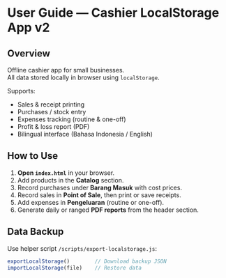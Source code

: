 # User Guide — Cashier LocalStorage App v2

## Overview
Offline cashier app for small businesses.  
All data stored locally in browser using `localStorage`.

Supports:
- Sales & receipt printing
- Purchases / stock entry
- Expenses tracking (routine & one-off)
- Profit & loss report (PDF)
- Bilingual interface (Bahasa Indonesia / English)

## How to Use
1. **Open `index.html`** in your browser.
2. Add products in the **Catalog** section.
3. Record purchases under **Barang Masuk** with cost prices.
4. Record sales in **Point of Sale**, then print or save receipts.
5. Add expenses in **Pengeluaran** (routine or one-off).
6. Generate daily or ranged **PDF reports** from the header section.

## Data Backup
Use helper script `/scripts/export-localstorage.js`:
```js
exportLocalStorage()        // Download backup JSON
importLocalStorage(file)    // Restore data

